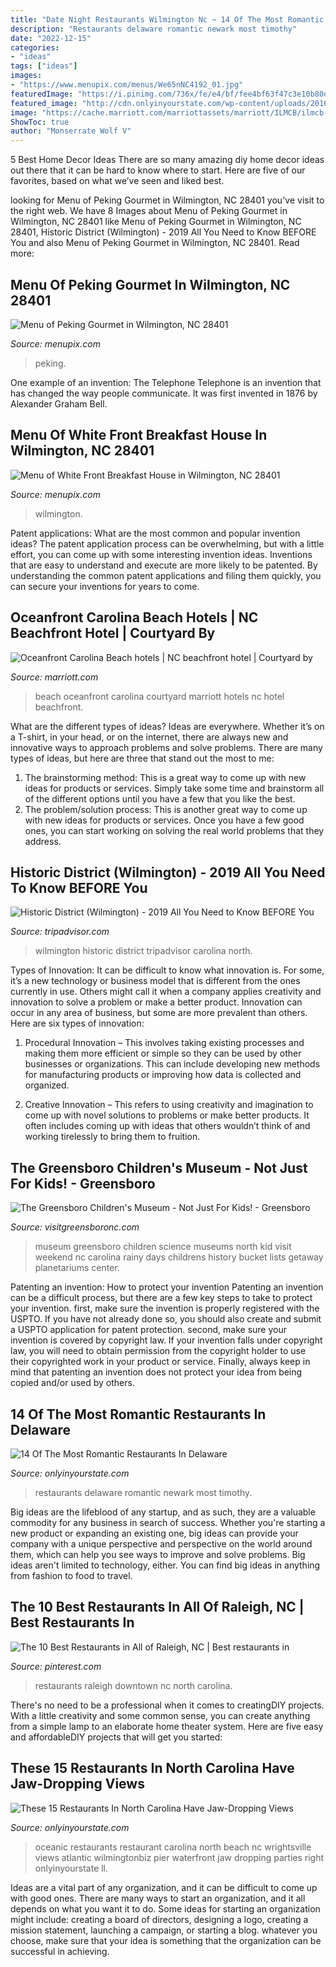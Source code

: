 ```yaml
---
title: "Date Night Restaurants Wilmington Nc ~ 14 Of The Most Romantic Restaurants In Delaware"
description: "Restaurants delaware romantic newark most timothy"
date: "2022-12-15"
categories:
- "ideas"
tags: ["ideas"]
images:
- "https://www.menupix.com/menus/We65nNC4192_01.jpg"
featuredImage: "https://i.pinimg.com/736x/fe/e4/bf/fee4bf63f47c3e10b80de38acde64b7d.jpg"
featured_image: "http://cdn.onlyinyourstate.com/wp-content/uploads/2016/08/10351573_903413329675776_4076648152824477208_n-700x495.jpg"
image: "https://cache.marriott.com/marriottassets/marriott/ILMCB/ilmcb-entrance-0058-hor-feat.jpg?interpolation=progressive-bilinear&amp;downsize=1180px:*"
ShowToc: true
author: "Monserrate Wolf V"
---
```



5 Best Home Decor Ideas
There are so many amazing diy home decor ideas out there that it can be hard to know where to start. Here are five of our favorites, based on what we’ve seen and liked best.

	

		
looking for Menu of Peking Gourmet in Wilmington, NC 28401 you've visit to the right web. We have 8 Images about Menu of Peking Gourmet in Wilmington, NC 28401 like Menu of Peking Gourmet in Wilmington, NC 28401, Historic District (Wilmington) - 2019 All You Need to Know BEFORE You and also Menu of Peking Gourmet in Wilmington, NC 28401. Read more:
		
    
## Menu Of Peking Gourmet In Wilmington, NC 28401

<img loading=lazy src="https://www.menupix.com/menu_img/wmmenu1375153005.jpg" onerror="this.onerror=null;this.src='https://tse1.mm.bing.net/th?id=OIP.Lt2C6tn21ylDNEM6MG8rwAHaJ4&amp;pid=15.1';" alt="Menu of Peking Gourmet in Wilmington, NC 28401">

_Source: menupix.com_

>peking. 

	

One example of an invention: The Telephone
Telephone is an invention that has changed the way people communicate. It was first invented in 1876 by Alexander Graham Bell.

    
## Menu Of White Front Breakfast House In Wilmington, NC 28401

<img loading=lazy src="https://www.menupix.com/menus/We65nNC4192_01.jpg" onerror="this.onerror=null;this.src='https://tse3.mm.bing.net/th?id=OIP.ItLZ35x7XTIO2J5fdksnIgHaJ6&amp;pid=15.1';" alt="Menu of White Front Breakfast House in Wilmington, NC 28401">

_Source: menupix.com_

>wilmington. 

	

Patent applications: What are the most common and popular invention ideas?
The patent application process can be overwhelming, but with a little effort, you can come up with some interesting invention ideas. Inventions that are easy to understand and execute are more likely to be patented. By understanding the common patent applications and filing them quickly, you can secure your inventions for years to come.

    
## Oceanfront Carolina Beach Hotels | NC Beachfront Hotel | Courtyard By

<img loading=lazy src="https://cache.marriott.com/marriottassets/marriott/ILMCB/ilmcb-entrance-0058-hor-feat.jpg?interpolation=progressive-bilinear&amp;downsize=1180px:*" onerror="this.onerror=null;this.src='https://tse4.mm.bing.net/th?id=OIP.3HMVDUwEU5qlEzE23K16TwHaC9&amp;pid=15.1';" alt="Oceanfront Carolina Beach hotels | NC beachfront hotel | Courtyard by">

_Source: marriott.com_

>beach oceanfront carolina courtyard marriott hotels nc hotel beachfront. 

	

What are the different types of ideas?
Ideas are everywhere. Whether it’s on a T-shirt, in your head, or on the internet, there are always new and innovative ways to approach problems and solve problems. 
There are many types of ideas, but here are three that stand out the most to me: 
1. The brainstorming method: This is a great way to come up with new ideas for products or services. Simply take some time and brainstorm all of the different options until you have a few that you like the best.
2. The problem/solution process: This is another great way to come up with new ideas for products or services. Once you have a few good ones, you can start working on solving the real world problems that they address. 

    
## Historic District (Wilmington) - 2019 All You Need To Know BEFORE You

<img loading=lazy src="https://media-cdn.tripadvisor.com/media/photo-s/19/db/c7/1a/photo2jpg.jpg" onerror="this.onerror=null;this.src='https://tse2.mm.bing.net/th?id=OIP.E_wiZZ2IhHFT6fi8ad6Q9AAAAA&amp;pid=15.1';" alt="Historic District (Wilmington) - 2019 All You Need to Know BEFORE You">

_Source: tripadvisor.com_

>wilmington historic district tripadvisor carolina north. 

	

Types of Innovation:
It can be difficult to know what innovation is. For some, it’s a new technology or business model that is different from the ones currently in use. Others might call it when a company applies creativity and innovation to solve a problem or make a better product. Innovation can occur in any area of business, but some are more prevalent than others. Here are six types of innovation:
1. Procedural Innovation – This involves taking existing processes and making them more efficient or simple so they can be used by other businesses or organizations. This can include developing new methods for manufacturing products or improving how data is collected and organized.

2. Creative Innovation – This refers to using creativity and imagination to come up with novel solutions to problems or make better products. It often includes coming up with ideas that others wouldn’t think of and working tirelessly to bring them to fruition.

    
## The Greensboro Children&#039;s Museum - Not Just For Kids! - Greensboro

<img loading=lazy src="https://www.visitgreensboronc.com/wp-content/uploads/2017/06/MG_1231.jpg" onerror="this.onerror=null;this.src='https://tse3.mm.bing.net/th?id=OIP.Akb0ubzObJsG4-zJxp0YdgHaE7&amp;pid=15.1';" alt="The Greensboro Children&#039;s Museum - Not Just For Kids! - Greensboro">

_Source: visitgreensboronc.com_

>museum greensboro children science museums north kid visit weekend nc carolina rainy days childrens history bucket lists getaway planetariums center. 

	

Patenting an invention: How to protect your invention
Patenting an invention can be a difficult process, but there are a few key steps to take to protect your invention. first, make sure the invention is properly registered with the USPTO. If you have not already done so, you should also create and submit a USPTO application for patent protection. second, make sure your invention is covered by copyright law. If your invention falls under copyright law, you will need to obtain permission from the copyright holder to use their copyrighted work in your product or service. Finally, always keep in mind that patenting an invention does not protect your idea from being copied and/or used by others.

    
## 14 Of The Most Romantic Restaurants In Delaware

<img loading=lazy src="http://cdn.onlyinyourstate.com/wp-content/uploads/2016/08/10351573_903413329675776_4076648152824477208_n-700x495.jpg" onerror="this.onerror=null;this.src='https://tse4.mm.bing.net/th?id=OIP.NJSCvZ0yBcmOZHvk9abKXQHaFP&amp;pid=15.1';" alt="14 Of The Most Romantic Restaurants In Delaware">

_Source: onlyinyourstate.com_

>restaurants delaware romantic newark most timothy. 

	

Big ideas are the lifeblood of any startup, and as such, they are a valuable commodity for any business in search of success. Whether you're starting a new product or expanding an existing one, big ideas can provide your company with a unique perspective and perspective on the world around them, which can help you see ways to improve and solve problems. Big ideas aren't limited to technology, either. You can find big ideas in anything from fashion to food to travel.

    
## The 10 Best Restaurants In All Of Raleigh, NC | Best Restaurants In

<img loading=lazy src="https://i.pinimg.com/736x/fe/e4/bf/fee4bf63f47c3e10b80de38acde64b7d.jpg" onerror="this.onerror=null;this.src='https://tse1.mm.bing.net/th?id=OIP.QFtQBq2LvoUMnKw3AnqIdAHaEL&amp;pid=15.1';" alt="The 10 Best Restaurants in All of Raleigh, NC | Best restaurants in">

_Source: pinterest.com_

>restaurants raleigh downtown nc north carolina. 

	

There's no need to be a professional when it comes to creatingDIY projects. With a little creativity and some common sense, you can create anything from a simple lamp to an elaborate home theater system. Here are five easy and affordableDIY projects that will get you started: 

    
## These 15 Restaurants In North Carolina Have Jaw-Dropping Views

<img loading=lazy src="https://cdn.onlyinyourstate.com/wp-content/uploads/2015/08/6411OceanicPier3.jpg" onerror="this.onerror=null;this.src='https://tse2.mm.bing.net/th?id=OIP.p5bZJjcB-exsfHpp2eGV5gHaFj&amp;pid=15.1';" alt="These 15 Restaurants In North Carolina Have Jaw-Dropping Views">

_Source: onlyinyourstate.com_

>oceanic restaurants restaurant carolina north beach nc wrightsville views atlantic wilmingtonbiz pier waterfront jaw dropping parties right onlyinyourstate ll. 

	

Ideas are a vital part of any organization, and it can be difficult to come up with good ones. There are many ways to start an organization, and it all depends on what you want it to do. Some ideas for starting an organization might include: creating a board of directors, designing a logo, creating a mission statement, launching a campaign, or starting a blog. whatever you choose, make sure that your idea is something that the organization can be successful in achieving.

